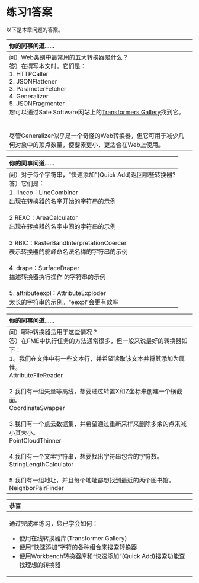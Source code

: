 # 练习1答案

以下是本章问题的答案。

|  你的同事问道...... |
| :--- |
|  问）Web类别中最常用的五大转换器是什么？   <br>答）在撰写本文时，它们是：   <br>1. HTTPCaller  <br>2. JSONFlattener  <br>3. ParameterFetcher  <br>4. Generalizer  <br>5. JSONFragmenter   <br>您可以通过Safe Software网站上的[Transformers Gallery](https://www.safe.com/transformers/#/)找到它。 <br><br> <br>尽管Generalizer似乎是一个奇怪的Web转换器，但它可用于减少几何对象中的顶点数量，使要素更小，更适合在Web上使用。 |

|  你的同事问道...... |
| :--- |
|  问）对于每个字符串，“快速添加”\(Quick Add\)返回哪些转换器?   <br>答）它们是：   <br>1. lineco：LineCombiner  <br>出现在转换器的名字开始的字符串的示例    <br><br>2 REAC：AreaCalculator  <br>出现在转换器的名字中间的字符串的示例    <br><br>3 RBIC：RasterBandInterpretationCoercer  <br>表示转换器的驼峰命名法名称的字符串的示例   <br> <br>4. drape：SurfaceDraper  <br>描述转换器执行操作 的字符串的示例   <br><br> 5. attributeexpl：AttributeExploder  <br>太长的字符串的示例。“eexpl”会更有效率 |

|  你的同事问道...... |
| :--- |
|  问）哪种转换器适用于这些情况？   <br>答）在FME中执行任务的方法通常很多，但一般来说最好的转换器如下：   <br>1。我们在文件中有一些文本行，并希望读取该文本并将其添加为属性。  <br>AttributeFileReader   <br> <br>2.我们有一组矢量等高线，想要通过转置X和Z坐标来创建一个横截面。  <br>CoordinateSwapper   <br> <br>3.我们有一个点云数据集，并希望通过重新采样来删除多余的点来减小其大小。  <br>PointCloudThinner   <br> <br>4.我们有一个文本字符串，想要找出字符串包含的字符数。  <br>StringLengthCalculator   <br> <br>5.我们有一组地址，并且每个地址都想找到最近的两个图书馆。  <br>NeighborPairFinder |

<table>
  <thead>
    <tr>
      <th style="text-align:left">恭喜</th>
    </tr>
  </thead>
  <tbody>
    <tr>
      <td style="text-align:left">
        <p>通过完成本练习，您已学会如何：
          <br />
        </p>
        <ul>
          <li>使用在线转换器库(Transformer Gallery)</li>
          <li>使用“快速添加”字符的各种组合来搜索转换器</li>
          <li>使用Workbench转换器库和“快速添加”(Quick Add)搜索功能查找理想的转换器</li>
        </ul>
      </td>
    </tr>
  </tbody>
</table>

